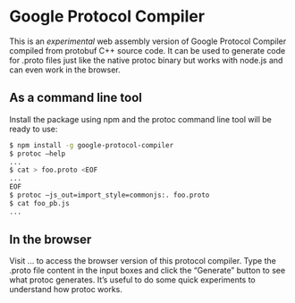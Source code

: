 # Google Protocol Compiler

This is an *experimental* web assembly version of Google Protocol Compiler
compiled from protobuf C++ source code. It can be used to generate code for
.proto files just like the native protoc binary but works with node.js and
can even work in the browser.

## As a command line tool

Install the package using npm and the protoc command line tool will be ready
to use:

```bash
$ npm install -g google-protocol-compiler
$ protoc —help
...
$ cat > foo.proto <EOF
...
EOF
$ protoc —js_out=import_style=commonjs:. foo.proto
$ cat foo_pb.js
...
```

## In the browser

Visit ... to access the browser version of this protocol compiler. Type the
.proto file content in the input boxes and click the “Generate” button to see
what protoc generates. It’s useful to do some quick experiments to understand
how protoc works.
